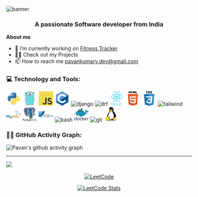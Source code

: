 ![banner](https://github.com/user-attachments/assets/eb933cde-3777-47d1-a559-6caf169f1412)


<h3 align="center">A passionate Software developer from India</h3>

**About me**

- 🔭 I’m currently working on [Fitness Tracker](https://github.com/pavank-v/fitness-tracker)
- 👨‍💻 Check out my Projects
- 📫 How to reach me [pavankumarv.dev@gmail.com](mailto:pavankumarv.dev@gmail.com) 

### 💻 Technology and Tools:
<p align="left"> 
  <img src="https://raw.githubusercontent.com/devicons/devicon/master/icons/python/python-original.svg" alt="python" width="40" height="40"/> 
  <img src="https://raw.githubusercontent.com/devicons/devicon/master/icons/go/go-original.svg" alt="go" width="40" height="40"/> 
  <img src="https://raw.githubusercontent.com/devicons/devicon/master/icons/javascript/javascript-original.svg" alt="javascript" width="40" height="40"/> 
  <img src="https://raw.githubusercontent.com/devicons/devicon/master/icons/c/c-original.svg" alt="c" width="40" height="40"/> 
  <img src="https://cdn.worldvectorlogo.com/logos/django.svg" alt="django" width="40" height="40"/> 
  <img src="https://icons.duckduckgo.com/ip3/www.djangorestframework.org.ico" alt="drf" width="40" height="40"/> 
  <img src="https://raw.githubusercontent.com/devicons/devicon/master/icons/react/react-original-wordmark.svg" alt="react" width="40" height="40"/> 
  <img src="https://raw.githubusercontent.com/devicons/devicon/master/icons/html5/html5-original-wordmark.svg" alt="html5" width="40" height="40"/> 
  <img src="https://raw.githubusercontent.com/devicons/devicon/master/icons/css3/css3-original-wordmark.svg" alt="css3" width="40" height="40"/> 
  <img src="https://www.vectorlogo.zone/logos/tailwindcss/tailwindcss-icon.svg" alt="tailwind" width="40" height="40"/> 
  <img src="https://raw.githubusercontent.com/devicons/devicon/master/icons/mysql/mysql-original-wordmark.svg" alt="mysql" width="40" height="40"/> 
  <img src="https://raw.githubusercontent.com/devicons/devicon/master/icons/postgresql/postgresql-original-wordmark.svg" alt="postgresql" width="40" height="40"/> 
  <img src="https://raw.githubusercontent.com/devicons/devicon/master/icons/sqlite/sqlite-original-wordmark.svg" alt="postgresql" width="40" height="40"/> 
  <img src="https://upload.wikimedia.org/wikipedia/commons/thumb/4/4b/Bash_Logo_Colored.svg/512px-Bash_Logo_Colored.svg.png?20180723054350" alt="bash" width="40" height="40"/> 
  <img src="https://raw.githubusercontent.com/devicons/devicon/master/icons/docker/docker-original-wordmark.svg" alt="docker" width="40" height="40"/> 
  <img src="https://www.vectorlogo.zone/logos/git-scm/git-scm-icon.svg" alt="git" width="40" height="40"/> 
  <img src="https://raw.githubusercontent.com/devicons/devicon/master/icons/linux/linux-original.svg" alt="linux" width="40" height="40"/> 
</p>



### 👨‍💻 GitHub Activity Graph:
![Pavan's github activity graph](https://github-readme-activity-graph.vercel.app/graph?username=pavank-v&theme=github-compact)

---
![](https://visitcount.itsvg.in/api?id=pavank-v&icon=6&color=1)

<p align="center">
  <a href="https://leetcode.com/u/chanikyanelapatla/">
    <img src="https://img.shields.io/badge/LeetCode-FFA116?style=for-the-badge&logo=leetcode&logoColor=black" alt="LeetCode">
  </a>
</p>

<p align="center">
  <a href="https://leetcode.com/u/Pavank1301/">
    <img src="https://leetcard.jacoblin.cool/Pavank1301?theme=dark" alt="LeetCode Stats">
  </a>
</p>
